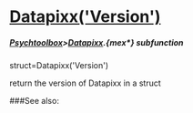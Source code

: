 # [Datapixx('Version')](Datapixx-Version) 
##### [Psychtoolbox](Psychtoolbox)>[Datapixx](Datapixx).{mex*} subfunction

struct=Datapixx('Version')

return the version of Datapixx in a struct  


###See also:

